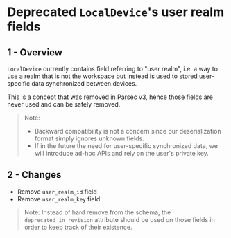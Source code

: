 <!-- Parsec Cloud (https://parsec.cloud) Copyright (c) BUSL-1.1 2016-present Scille SAS -->

# Deprecated `LocalDevice`'s user realm fields

## 1 - Overview

`LocalDevice` currently contains field referring to "user realm", i.e. a way to
use a realm that is not the workspace but instead is used to stored user-specific data
synchronized between devices.

This is a concept that was removed in Parsec v3, hence those fields are never used and can be safely removed.

> Note:
>
> - Backward compatibility is not a concern since our deserialization format simply
>   ignores unknown fields.
> - If in the future the need for user-specific synchronized data, we will introduce
>   ad-hoc APIs and rely on the user's private key.

## 2 - Changes

- Remove `user_realm_id` field
- Remove `user_realm_key` field

> Note:
> Instead of hard remove from the schema, the `deprecated_in_revision` attribute
> should be used on those fields in order to keep track of their existence.
